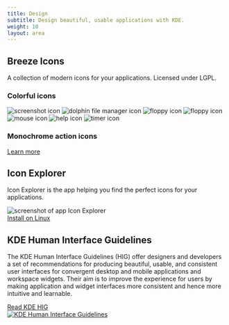 ```yaml
---
title: Design
subtitle: Design beautiful, usable applications with KDE.
weight: 10
layout: area
---
```


<section>
  <div class="container text-center">
    <h2>Breeze Icons</h2>
    <p>A collection of modern icons for your applications. Licensed under LGPL.</p>
    <h3 class="mb-4">Colorful icons</h3>
    <div class="mx-auto mb-4">
    <div class="icons-grid">
      <img src="https://apps.kde.org/app-icons/org.kde.spectacle.svg" alt="screenshot icon" /> 
      <img src="https://apps.kde.org/app-icons/org.kde.dolphin.svg" alt="dolphin file manager icon" /> 
      <img src="https://apps.kde.org/app-icons/org.kde.kfloppy.svg" alt="floppy icon" /> 
      <img src="https://apps.kde.org/app-icons/org.kde.kolf.svg" alt="floppy icon" /> 
      <img src="https://apps.kde.org/app-icons/org.kde.kmousetool.svg" alt="mouse icon" /> 
      <img src="https://apps.kde.org/app-icons/org.kde.khelpcenter.svg" alt="help icon" /> 
      <img src="https://apps.kde.org/app-icons/org.kde.ktimer.svg" alt="timer icon" /> 
    </div>
    </div>
    <h3 class="mb-4">Monochrome action icons</h3>
    <div class="mx-auto mb-4">
    <div class="icons-grid icons-grid-small">
     <i class="icon icon_format-text-code"></i>
     <i class="icon icon_media-repeat-album-amarok"></i>
     <i class="icon icon_text_vert_kern"></i>
     <i class="icon icon_help-about"></i>
     <i class="icon icon_news-subscribe"></i>
     <i class="icon icon_noisereduction"></i>
     <i class="icon icon_filename-filetype-amarok"></i>
     <i class="icon icon_color-picker"></i>
     <i class="icon icon_food"></i>
     <i class="icon icon_document-print"></i>
     <i class="icon icon_mail-mark-read"></i>
     <i class="icon icon_edit-cut"></i>
     <i class="icon icon_edit-copy"></i>
     <i class="icon icon_gnumeric-protection-yes"></i>
    </div>
    </div>
    <div class="text-align"><a href="/frameworks/breeze-icons" class="learn-more">Learn more</a>
  </div>
</section>

<section>
  <div class="container text-center">
    <h2>Icon Explorer</h2>
    <p>Icon Explorer is the app helping you find the perfect icons for your applications.</p>
    <div class="text-center">
      <img class="w-75 mx-auto img-fluid shadow" src="https://cdn.kde.org/screenshots/cuttlefish/cuttlefish.png" alt="screenshot of app Icon Explorer" />
    </div>
    <a class="noblefir ml-auto align-self-center mt-4" id="install-button" href="appstream://org.kde.cuttlefish.desktop" data-windows="">
      <span id="install-msg">Install on Linux</span>
    </a>
  </div>
</section>

<section>
  <div class="container text-center">
    <h2>KDE Human Interface Guidelines</h2>
    <p>The KDE Human Interface Guidelines (HIG) offer designers and developers a set of recommendations for producing beautiful, usable, and consistent user interfaces for convergent desktop and mobile applications and workspace widgets. Their aim is to improve the experience for users by making application and widget interfaces more consistent and hence more intuitive and learnable.</p>
    <div class="text-center mt-3 mb-4">
      <a href="/hig" class="learn-more">Read KDE HIG</a> 
    </div>
    <a href="/hig"><img class="w-100 img-fluid" src="/hig/HIGDesignVisionFullBleed.png" alt="KDE Human Interface Guidelines" /></a>
  </div>
</section>
